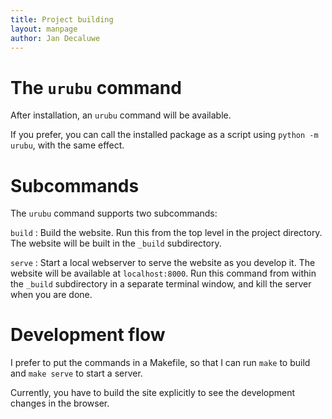 ```yaml
---
title: Project building 
layout: manpage 
author: Jan Decaluwe
---
```


The `urubu` command
===================

After installation, an `urubu` command will be available.

If you prefer, you can call the installed package as a script
using `python -m urubu`, with the same effect.

Subcommands
===========

The `urubu` command supports two subcommands:

`build`
: Build the website. Run this from the top level in the project
directory. The website will be built in the `_build` subdirectory.

`serve` 
: Start a local webserver to serve the website as you develop it.  The
website will be available at `localhost:8000`. Run this command from within the
`_build` subdirectory in a separate terminal window, and kill the server when
you are done.

Development flow
================

I prefer to put the  commands in a Makefile, so that I can
run `make` to build and `make serve` to start a server.

Currently, you have to build the site explicitly to see
the development changes in the browser.

